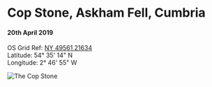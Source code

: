 <!--- -image_format jpeg_high -->
# Cop Stone, Askham Fell, Cumbria
#### 20th April 2019  
OS Grid Ref: [NY 49561 21634](https://www.ordnancesurvey.co.uk/osmaps/54.587378308644624,-2.7820061640290117,17.944387435913086/pin/)  
Latitude: 54° 35' 14" N  
Longitude: 2° 46' 55" W

![The Cop Stone](copstone.jpeg)   
